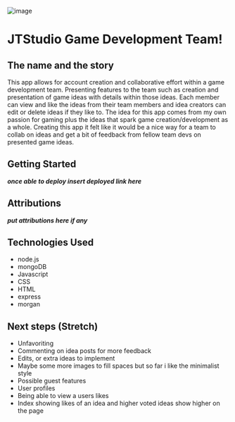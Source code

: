 ![image](https://github.com/JTraya/men-stack-dev-team-app/assets/168610917/9f6e3bde-f31e-4983-9be8-f0ac0d351eba)

# JTStudio Game Development Team!

## The name and the story

This app allows for account creation and collaborative effort within a game development team.
Presenting features to the team such as creation and presentation of game ideas with details within those ideas.
Each member can view and like the ideas from their team members and idea creators can edit or delete ideas if they like to.
The idea for this app comes from my own passion for gaming plus the ideas that spark game creation/development as a whole.
Creating this app it felt like it would be a nice way for a team to collab on ideas and get a bit of feedback from fellow team devs on presented game ideas.

## Getting Started

***once able to deploy insert deployed link here***

## Attributions

***put attributions here if any***

## Technologies Used

- node.js
- mongoDB
- Javascript
- CSS
- HTML
- express
- morgan

## Next steps (Stretch)

- Unfavoriting
- Commenting on idea posts for more feedback
- Edits, or extra ideas to implement
- Maybe some more images to fill spaces but so far i like the minimalist style
- Possible guest features
- User profiles
- Being able to view a users likes
- Index showing likes of an idea and higher voted ideas show higher on the page
